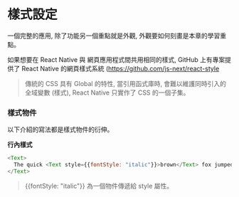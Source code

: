 # 樣式設定
一個完整的應用, 除了功能另一個重點就是外觀, 外觀要如何刻畫是本章的學習重點。

如果想要在 React Native 與 網頁應用程式間共用相同的樣式, GitHub 上有專案提供了 React Native 的網頁樣式系統
(https://github.com/js-next/react-style

> 傳統的 CSS 具有 Global 的特性, 當引用函式庫時, 會難以維護同時引入的全域變數 (樣式), React Native 只實作了 CSS 的一個子集。


### 樣式物件
以下介紹的寫法都是樣式物件的衍伸。

**行內樣式**
```javascript
<Text>
  The quick <Text style={{fontStyle: "italic"}}>brown</Text> fox jumped over the lazy <Text style={{fontWeight: "bold"}}>dog</Text>.
</Text>
```
> {{fontStyle: "italic"}} 為一個物件傳遞給 style 屬性。